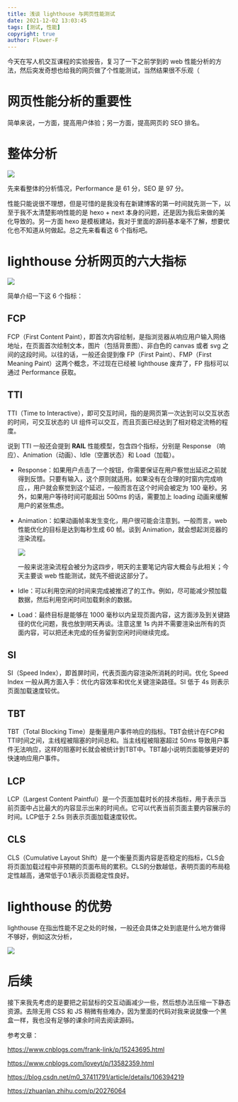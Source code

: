 ```yaml
---
title: 浅谈 lighthouse 与网页性能测试
date: 2021-12-02 13:03:45
tags: [测试, 性能]
copyright: true
author: Flower-F
---
```

今天在写人机交互课程的实验报告，复习了一下之前学到的 web 性能分析的方法，然后突发奇想也给我的网页做了个性能测试，当然结果很不乐观（

# 网页性能分析的重要性

简单来说，一方面，提高用户体验；另一方面，提高网页的 SEO 排名。



# 整体分析

![](https://cdn.jsdelivr.net/gh/Flower-F/picture@main/img/lighthouse.jpg)

先来看整体的分析情况，Performance 是 61 分，SEO 是 97 分。

性能只能说很不理想，但是可惜的是我没有在新建博客的第一时间就先测一下，以至于我不太清楚影响性能的是 hexo + next 本身的问题，还是因为我后来做的美化导致的。另一方面 hexo 是模板建站，我对于里面的源码基本毫不了解，想要优化也不知道从何做起。总之先来看看这 6 个指标吧。

# lighthouse 分析网页的六大指标

![](https://cdn.jsdelivr.net/gh/Flower-F/picture@main/img/115537.jpg)

简单介绍一下这 6 个指标：

## FCP

FCP（First Content Paint），即首次内容绘制，是指浏览器从响应用户输入网络地址，在页面首次绘制文本，图片（包括背景图）、非白色的 canvas 或者 svg 之间的这段时间。以往的话，一般还会提到像 FP（First Paint）、FMP（First Meaning Paint）这两个概念，不过现在已经被 lighthouse 废弃了，FP 指标可以通过 Performance 获取。

## TTI

TTI（Time to Interactive），即可交互时间，指的是网页第一次达到可以交互状态的时间，可交互状态的 UI 组件可以交互，而且页面已经达到了相对稳定流畅的程度。

说到 TTI 一般还会提到 **RAIL** 性能模型，包含四个指标，分别是 Response （响应）、Animation（动画）、Idle（空置状态）和 Load（加载）。

- Response：如果用户点击了一个按钮，你需要保证在用户察觉出延迟之前就得到反馈。只要有输入，这个原则就适用。如果没有在合理的时窗内完成响应，，用户就会察觉到这个延迟，一般而言在这个时间会被定为 100 毫秒。另外，如果用户等待时间可能超出 500ms 的话，需要加上 loading 动画来缓解用户的紧张焦虑。

- Animation：如果动画帧率发生变化，用户很可能会注意到。一般而言，web 性能优化的目标是达到每秒生成 60 帧。谈到 Animation，就会想起浏览器的渲染流程。

  ![](https://cdn.jsdelivr.net/gh/Flower-F/picture@main/img/2011110316263715.png)

  一般来说渲染流程会被分为这四步，明天的主要笔记内容大概会与此相关；今天主要谈 web 性能测试，就先不细说这部分了。

- Idle：可以利用空闲的时间来完成被推迟了的工作。例如，尽可能减少预加载数据，然后利用空闲时间加载剩余的数据。

- Load：最终目标是能够在 1000 毫秒以内呈现页面内容，这方面涉及到关键路径的优化问题，我也放到明天再谈。注意这里 1s 内并不需要渲染出所有的页面内容，可以把还未完成的任务留到空闲时间继续完成。

## SI

SI（Speed Index），即首屏时间，代表页面内容渲染所消耗的时间。优化 Speed Index 一般从两方面入手：优化内容效率和优化关键渲染路径。SI 低于 4s 则表示页面加载速度较优。

## TBT

TBT（Total Blocking Time）是衡量用户事件响应的指标。TBT会统计在FCP和TTI时间之间，主线程被阻塞的时间总和。当主线程被阻塞超过 50ms 导致用户事件无法响应，这样的阻塞时长就会被统计到TBT中。TBT越小说明页面能够更好的快速响应用户事件。

## LCP

LCP（Largest Content Paintful）是一个页面加载时长的技术指标，用于表示当前页面中占比最大的内容显示出来的时间点。它可以代表当前页面主要内容展示的时间。LCP低于 2.5s 则表示页面加载速度较优。

## CLS

CLS（Cumulative Layout Shift）是一个衡量页面内容是否稳定的指标，CLS会将页面加载过程中非预期的页面布局的累积。CLS的分数越低，表明页面的布局稳定性越高，通常低于0.1表示页面稳定性良好。

# lighthouse 的优势

lighthouse 在指出性能不足之处的时候，一般还会具体之处到底是什么地方做得不够好，例如这次分析，

![](https://cdn.jsdelivr.net/gh/Flower-F/picture@main/img/125840.jpg)

# 后续

接下来我先考虑的是要把之前鼠标的交互动画减少一些，然后想办法压缩一下静态资源。去除无用 CSS 和 JS 稍微有些难办，因为里面的代码对我来说就像一个黑盒一样，我也没有足够的课余时间去阅读源码。

参考文章：

https://www.cnblogs.com/frank-link/p/15243695.html

https://www.cnblogs.com/loveyt/p/13582359.html

https://blog.csdn.net/m0_37411791/article/details/106394219

https://zhuanlan.zhihu.com/p/20276064